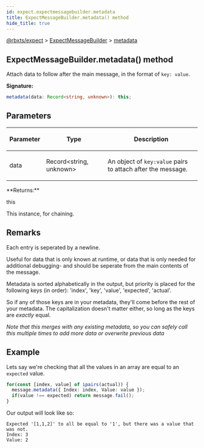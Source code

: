```yaml
---
id: expect.expectmessagebuilder.metadata
title: ExpectMessageBuilder.metadata() method
hide_title: true
---
```


[@rbxts/expect](./expect.md) &gt; [ExpectMessageBuilder](./expect.expectmessagebuilder.md) &gt; [metadata](./expect.expectmessagebuilder.metadata.md)

## ExpectMessageBuilder.metadata() method

Attach data to follow after the main message, in the format of `key: value`<!-- -->.

**Signature:**

```typescript
metadata(data: Record<string, unknown>): this;
```

## Parameters

<table><thead><tr><th>

Parameter


</th><th>

Type


</th><th>

Description


</th></tr></thead>
<tbody><tr><td>

data


</td><td>

Record&lt;string, unknown&gt;


</td><td>

An object of `key:value` pairs to attach after the message.


</td></tr>
</tbody></table>
**Returns:**

this

This instance, for chaining.

## Remarks

Each entry is seperated by a newline.

Useful for data that is only known at runtime, or data that is only needed for additional debugging- and should be seperate from the main contents of the message.

Metadata is sorted alphabetically in the output, but priority is placed for the following keys (in order): 'index', 'key', 'value', 'expected', 'actual'.

So if any of those keys are in your metadata, they'll come before the rest of your metadata. The capitalization doesn't matter either, so long as the keys are _exactly_ equal.

_Note that this merges with any existing metadata, so you can safely call this multiple times to add more data or overwrite previous data_

## Example

Lets say we're checking that all the values in an array are equal to an `expected` value.

```ts
for(const [index, value] of ipairs(actual)) {
  message.metadata({ Index: index, Value: value });
  if(value !== expected) return message.fail();
}
```
Our output will look like so:

```logs
Expected '[1,1,2]' to all be equal to '1', but there was a value that was not.
Index: 3
Value: 2
```

